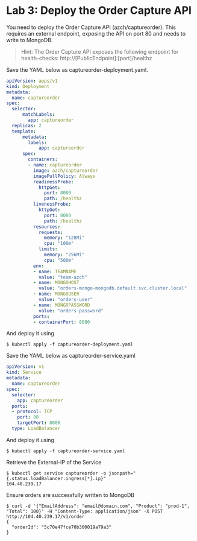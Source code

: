 # Lab 3: Deploy the Order Capture API
You need to deploy the Order Capture API (azch/captureorder). This requires an external endpoint, exposing the API on port 80 and needs to write to MongoDB.

>Hint: The Order Capture API exposes the following endpoint for health-checks: http://[PublicEndpoint]:[port]/healthz

Save the YAML below as captureorder-deployment.yaml.
```YAML
apiVersion: apps/v1
kind: Deployment
metadata:
  name: captureorder
spec:
  selector:
      matchLabels:
        app: captureorder
  replicas: 2
  template:
      metadata:
        labels:
            app: captureorder
      spec:
        containers:
        - name: captureorder
          image: azch/captureorder
          imagePullPolicy: Always
          readinessProbe:
            httpGet:
              port: 8080
              path: /healthz
          livenessProbe:
            httpGet:
              port: 8080
              path: /healthz
          resources:
            requests:
              memory: "128Mi"
              cpu: "100m"
            limits:
              memory: "256Mi"
              cpu: "500m"
          env:
          - name: TEAMNAME
            value: "team-azch"
          - name: MONGOHOST
            value: "orders-mongo-mongodb.default.svc.cluster.local"
          - name: MONGOUSER
            value: "orders-user"
          - name: MONGOPASSWORD
            value: "orders-password"
          ports:
          - containerPort: 8080
```
And deploy it using
```console
$ kubectl apply -f captureorder-deployment.yaml
```
Save the YAML below as captureorder-service.yaml
```YAML
apiVersion: v1
kind: Service
metadata:
  name: captureorder
spec:
  selector:
    app: captureorder
  ports:
  - protocol: TCP
    port: 80
    targetPort: 8080
  type: LoadBalancer
  ```
  And deploy it using
```console
$ kubectl apply -f captureorder-service.yaml
```
Retrieve the External-IP of the Service
```console
$ kubectl get service captureorder -o jsonpath="{.status.loadBalancer.ingress[*].ip}"
104.40.239.17
```

Ensure orders are successfully written to MongoDB
```console
$ curl -d '{"EmailAddress": "email@domain.com", "Product": "prod-1", "Total": 100}' -H "Content-Type: application/json" -X POST http://104.40.239.17/v1/order
{
  "orderId": "5c70e47fce70b300019a79a3"
}
```
